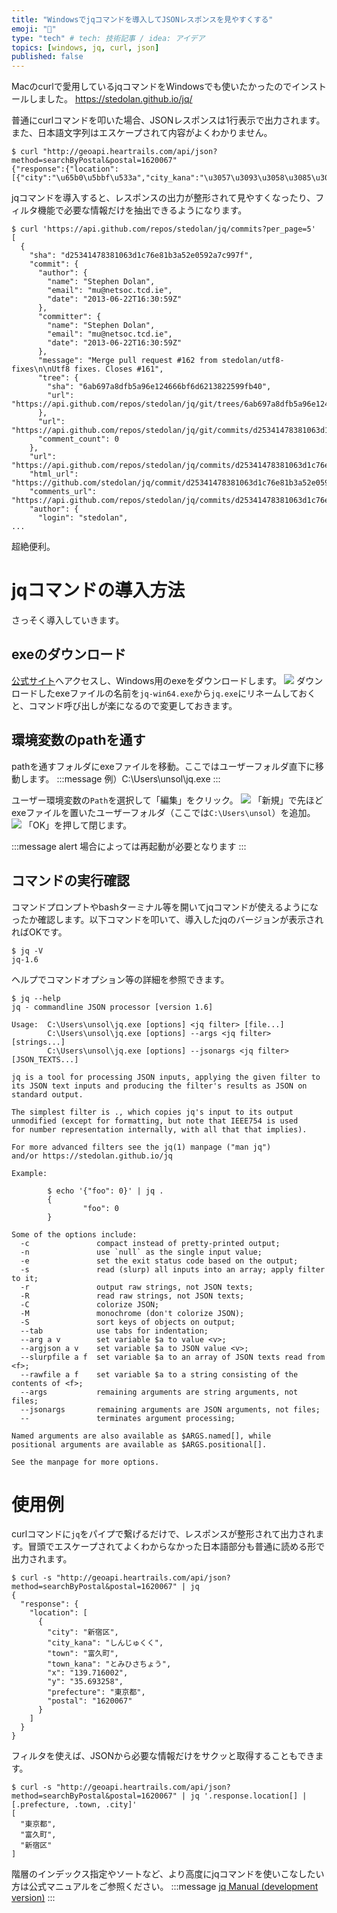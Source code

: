 ```yaml
---
title: "Windowsでjqコマンドを導入してJSONレスポンスを見やすくする"
emoji: "🐡"
type: "tech" # tech: 技術記事 / idea: アイデア
topics: [windows, jq, curl, json]
published: false
---
```

Macのcurlで愛用しているjqコマンドをWindowsでも使いたかったのでインストールしました。
https://stedolan.github.io/jq/

普通にcurlコマンドを叩いた場合、JSONレスポンスは1行表示で出力されます。また、日本語文字列はエスケープされて内容がよくわかりません。
```shell
$ curl "http://geoapi.heartrails.com/api/json?method=searchByPostal&postal=1620067"
{"response":{"location":[{"city":"\u65b0\u5bbf\u533a","city_kana":"\u3057\u3093\u3058\u3085\u304f\u304f","town":"\u5bcc\u4e45\u753a","town_kana":"\u3068\u307f\u3072\u3055\u3061\u3087\u3046","x":"139.716002","y":"35.693258","prefecture":"\u6771\u4eac\u90fd","postal":"1620067"}]}}
```

jqコマンドを導入すると、レスポンスの出力が整形されて見やすくなったり、フィルタ機能で必要な情報だけを抽出できるようになります。

```shell
$ curl 'https://api.github.com/repos/stedolan/jq/commits?per_page=5'
[
  {
    "sha": "d25341478381063d1c76e81b3a52e0592a7c997f",
    "commit": {
      "author": {
        "name": "Stephen Dolan",
        "email": "mu@netsoc.tcd.ie",
        "date": "2013-06-22T16:30:59Z"
      },
      "committer": {
        "name": "Stephen Dolan",
        "email": "mu@netsoc.tcd.ie",
        "date": "2013-06-22T16:30:59Z"
      },
      "message": "Merge pull request #162 from stedolan/utf8-fixes\n\nUtf8 fixes. Closes #161",
      "tree": {
        "sha": "6ab697a8dfb5a96e124666bf6d6213822599fb40",
        "url": "https://api.github.com/repos/stedolan/jq/git/trees/6ab697a8dfb5a96e124666bf6d6213822599fb40"
      },
      "url": "https://api.github.com/repos/stedolan/jq/git/commits/d25341478381063d1c76e81b3a52e0592a7c997f",
      "comment_count": 0
    },
    "url": "https://api.github.com/repos/stedolan/jq/commits/d25341478381063d1c76e81b3a52e0592a7c997f",
    "html_url": "https://github.com/stedolan/jq/commit/d25341478381063d1c76e81b3a52e0592a7c997f",
    "comments_url": "https://api.github.com/repos/stedolan/jq/commits/d25341478381063d1c76e81b3a52e0592a7c997f/comments",
    "author": {
      "login": "stedolan",
...
```
超絶便利。

# jqコマンドの導入方法
さっそく導入していきます。
## exeのダウンロード
[公式サイト](https://stedolan.github.io/jq/)へアクセスし、Windows用のexeをダウンロードします。
![](https://storage.googleapis.com/zenn-user-upload/ho4zy92wbnpgnmsomltu6vpfrnd1)
ダウンロードしたexeファイルの名前を`jq-win64.exe`から`jq.exe`にリネームしておくと、コマンド呼び出しが楽になるので変更しておきます。

## 環境変数のpathを通す
pathを通すフォルダにexeファイルを移動。ここではユーザーフォルダ直下に移動します。
:::message
例）C:\Users\unsol\jq.exe
:::

ユーザー環境変数の`Path`を選択して「編集」をクリック。
![](https://storage.googleapis.com/zenn-user-upload/0mr5wep4jr2iekz8if0tp5l4s2ix)
「新規」で先ほどexeファイルを置いたユーザーフォルダ（ここでは`C:\Users\unsol`）を追加。
![](https://storage.googleapis.com/zenn-user-upload/yp6oq6qoeps2xy4wdr4kx8nnaskc)
「OK」を押して閉じます。

:::message alert
場合によっては再起動が必要となります
:::
## コマンドの実行確認
コマンドプロンプトやbashターミナル等を開いてjqコマンドが使えるようになったか確認します。以下コマンドを叩いて、導入したjqのバージョンが表示されればOKです。
```shell
$ jq -V
jq-1.6
```

ヘルプでコマンドオプション等の詳細を参照できます。
```shell
$ jq --help
jq - commandline JSON processor [version 1.6]

Usage:  C:\Users\unsol\jq.exe [options] <jq filter> [file...]
        C:\Users\unsol\jq.exe [options] --args <jq filter> [strings...]
        C:\Users\unsol\jq.exe [options] --jsonargs <jq filter> [JSON_TEXTS...]

jq is a tool for processing JSON inputs, applying the given filter to
its JSON text inputs and producing the filter's results as JSON on
standard output.

The simplest filter is ., which copies jq's input to its output
unmodified (except for formatting, but note that IEEE754 is used
for number representation internally, with all that that implies).

For more advanced filters see the jq(1) manpage ("man jq")
and/or https://stedolan.github.io/jq

Example:

        $ echo '{"foo": 0}' | jq .
        {
                "foo": 0
        }

Some of the options include:
  -c               compact instead of pretty-printed output;
  -n               use `null` as the single input value;
  -e               set the exit status code based on the output;
  -s               read (slurp) all inputs into an array; apply filter to it;
  -r               output raw strings, not JSON texts;
  -R               read raw strings, not JSON texts;
  -C               colorize JSON;
  -M               monochrome (don't colorize JSON);
  -S               sort keys of objects on output;
  --tab            use tabs for indentation;
  --arg a v        set variable $a to value <v>;
  --argjson a v    set variable $a to JSON value <v>;
  --slurpfile a f  set variable $a to an array of JSON texts read from <f>;
  --rawfile a f    set variable $a to a string consisting of the contents of <f>;
  --args           remaining arguments are string arguments, not files;
  --jsonargs       remaining arguments are JSON arguments, not files;
  --               terminates argument processing;

Named arguments are also available as $ARGS.named[], while
positional arguments are available as $ARGS.positional[].

See the manpage for more options.
```
# 使用例
curlコマンドに`jq`をパイプで繋げるだけで、レスポンスが整形されて出力されます。冒頭でエスケープされてよくわからなかった日本語部分も普通に読める形で出力されます。
```shell
$ curl -s "http://geoapi.heartrails.com/api/json?method=searchByPostal&postal=1620067" | jq
{
  "response": {
    "location": [
      {
        "city": "新宿区",
        "city_kana": "しんじゅくく",
        "town": "富久町",
        "town_kana": "とみひさちょう",
        "x": "139.716002",
        "y": "35.693258",
        "prefecture": "東京都",
        "postal": "1620067"
      }
    ]
  }
}
```

フィルタを使えば、JSONから必要な情報だけをサクッと取得することもできます。

```shell
$ curl -s "http://geoapi.heartrails.com/api/json?method=searchByPostal&postal=1620067" | jq '.response.location[] | [.prefecture, .town, .city]'
[
  "東京都",
  "富久町",
  "新宿区"
]
```

階層のインデックス指定やソートなど、より高度にjqコマンドを使いこなしたい方は公式マニュアルをご参照ください。
:::message
[jq Manual (development version)](https://stedolan.github.io/jq/manual/)
:::